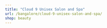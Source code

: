 ```yaml
---
title: "Cloud 9 Unisex Salon and Spa"
url: /bangalore/cloud-9-unisex-salon-and-spa/
shop: beauty
---
```

